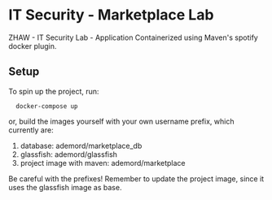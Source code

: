 # IT Security - Marketplace Lab
ZHAW - IT Security Lab - Application Containerized using Maven's spotify docker plugin.

## Setup
To spin up the project, run:
``` 
  docker-compose up 
```

or, build the images yourself with your own username prefix, which currently are: 
1. database: ademord/marketplace_db
2. glassfish: ademord/glassfish
3. project image with maven: ademord/marketplace

Be careful with the prefixes! Remember to update the project image, since it uses the glassfish image as base.
